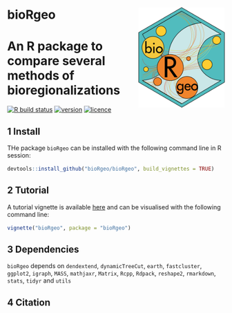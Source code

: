 # __bioRgeo__ <img src="man/figures/logo.png" align="right" alt="" width="200" />

# An R package to compare several methods of bioregionalizations

[![R build status](https://github.com/bioRgeo/bioRgeo/workflows/R-CMD-check/badge.svg)](https://github.com/bioRgeo/bioRgeo/actions) 
[![version](https://img.shields.io/github/v/release/bioRgeo/bioRgeo?label=version&style=flat&logo=github)](https://github.com/bioRgeo/bioRgeo) 
[![licence](https://img.shields.io/badge/Licence-GPL--3-blue.svg)](https://www.r-project.org/Licenses/GPL-3) 

## 1 Install

THe package `bioRgeo` can be installed with the following command line in R session:

``` r
devtools::install_github("bioRgeo/bioRgeo", build_vignettes = TRUE)
```

## 2 Tutorial

A tutorial vignette is available [here](https://biorgeo.github.io/bioRgeo/articles/bioRgeo.html) and can be
visualised with the following command line:

``` r
vignette("bioRgeo", package = "bioRgeo")
```

## 3 Dependencies

`bioRgeo` depends on `dendextend`, `dynamicTreeCut`, `earth`, `fastcluster`, `ggplot2`, `igraph`, `MASS`, `mathjaxr`, `Matrix`, `Rcpp`, `Rdpack`, `reshape2`, `rmarkdown`, `stats`, `tidyr` and `utils`

## 4  Citation

  

